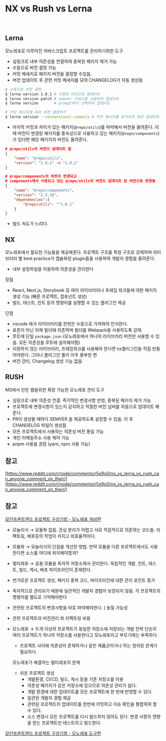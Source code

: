 # NX vs Rush vs Lerna

<br/>

## Lerna

모노레포로 이루어진 자바스크립트 프로젝트를 관리하기위한 도구

- 심링크로 내부 의존성을 연결하여 중복된 패키지 제거 가능
- 수동으로 버전 결정 가능
- 커밋 메세지로 패키지 버전을 결정할 수있음.
- 버전 업데이트 후 관련 커밋 메세지를 모아 CHANGELOG가 자동 생성됨

```bash
# 수동으로 버전 결정
$ lerna version 1.0.1 # 지정된 버전으로 업데이트
$ lerna version patch # semver 키워드를 사용하여 업데이트
$ lerna version       # prompt에서 선택하여 업데이트

# 커밋 메시지에 따라 버전 결정하기
$ lerna version --conventional-commits # 커밋 메시지를 분석하여 버전 업데이트
```

- 마지막 커밋과 차이가 있는 패키지(`@repo/utils`)를 파악해서 버전을 올려준다.
이때 버전이 변경된 패키지를 종속성으로 사용하고 있는 패키지(`@repo/components`)가 있다면 해당 패키지의 버전도 올려준다.

```json
# @repo/utils의 버전이 업데이트 됨
{
	"name": "@repo/utils",
	"version": "1.0.1" -> "1.0.2"
}

# @repo/components의 버전이 변경되고 
# components에서 사용되고 있는 @repo/utils의 버전도 업데이트 된 버전으로 변경됨
{
	"name": "@repo/components",
	"version": "2.5.10",
	"dependencies":{
		"@repo/utils": "^1.0.2"
	}
}
```

- 빌드 속도가 느리다.

## NX

모노레포에서 필요한 기능들을 제공해준다. 프로젝트 구조를 특정 구조로 강제하며 라이브러리 별 best practice가 캡슐화된 plugin들을 사용하여 개발자 경험을 올려준다.

- 내부 설정파일을 이용하여 의존성을 관리한다

장점

- React, Next.js, Storybook 등 여러 라이브러리나 프레임 워크들에 대한 패키지 생성 기능 (빠른 프로젝트, 컴포넌트 생성)
- 빌드, 테스트, 린트 등의 명령어를 실행할 수 있는 플러그인 제공

단점

- vscode 에서 라이브러리를 한번은 수동으로 가져와야 인식한다.
- 표준이 아닌 자체 빌더에 의존하며 빌더를 Webpack을 사용하도록 강제.
- 루트에 단일 `package.json` (모노레포에서 하나의 라이브러리 버전만 사용할 수 있음. 모든 의존성을 루트에 설치해야함)
- 지원하지 않는 라이브러리, 프레임워크를 사용해야 한다면 nx플러그인을 직접 만들어야한다. 그러나 플러그인 풀이 아주 풍부한 편
- 버전 관리, Changelog 생성 기능 없음

## RUSH

MS에서 만든 웹을위한 확장 가능한 모노레포 관리 도구

- 심링크로 내부 의존성 연결. 즉각적인 변경사항 반영, 중복된 패키지 제거 가능
- 프로젝트에 변경사항이 있는지 감지하고 적절한 버전 넘버를 자동으로 업데이트 해준다.
- PR이 생성될 때마다 SEMVER 을 제공하도록 설정할 수 있음. 이 후 CHANGELOG 파일이 생성됨
- 모든 프로젝트에서 사용하는 의존성 버전 통일 가능
- 개인 이메일주소 사용 제어 가능
- pnpm 사용을 권장 (yarn, npm 사용 가능)

## 참고

[https://www.reddit.com/r/node/comments/r5e9o0/nx_vs_lerna_vs_rush_can_anyone_comment_on_their/](https://www.reddit.com/r/node/comments/r5e9o0/nx_vs_lerna_vs_rush_can_anyone_comment_on_their/)

## 참고

[모던프론트엔드 프로젝트 구성기법 - 모노레포 개념편](https://d2.naver.com/helloworld/0923884)

- 모놀리식 → 모듈화 없음. 관심 분리가 어렵고 서로 직접적으로 의존하는 코드들. 리팩토링, 배포등의 작업이 커지고 비효율적이다.
- 모듈화 → 모놀리식의 단점을 개선한 방법. 만약 모듈을 다른 프로젝트에서도 사용한다면 소스를 어디에 위치해야할까?
- 멀티레포 → 공용 모듈을 독자적 저장소에서 관리한다. 독립적인 개발, 린트, 테스트, 빌드, 게시, 배포 파이프라인이 존재한다.
- 번거로운 프로젝트 생성, 패키지 중복 코드, 파이프라인에 대한 관리 포인트 증가
- 독자적으로 관리되기 때문에 일관적인 개발자 경험이 보장되지 않음. 각 프로젝트의 명령어를 별도로 기억해야한다
- 관련된 프로젝트의 변경사항을 따로 파악해야한다. ( 놓칠 가능성 
- 관련 프로젝트의 버전관리 와 리팩토링 비용
- 모노레포 → 두개 이상의 프로젝트가 동일한 저장소에 저장되는 개발 전략
단순히 여러 프로젝트가 하나의 저장소를 사용한다고 모노레포라고 부르기에는 부족하다.
    - 프로젝트 사이에 의존성이 존재하거나 같은 제품군이거나 하는 정의된 관계가 필요하다.
    
    모노레포가 해결하는 멀티레포의 문제
    
    - 쉬운 프로젝트 생성
        - 개발환경, CI/CD, 빌드, 게시 등을 기존 저장소를 이용
        - 의존성 패키지가 같은 저장소에 있으므로 의존성 관리가 쉽다.
        - 개발 환경에 대한 업데이트를 모든 프로젝트에 한 번에 반영할 수 있다.
        - 일관된 개발자 경험 제공
        - 관련된 프로젝트의 업데이트를 한번에 커밋하고 이슈 확인을 통합하여 할 수 있다.
        - 소스 변경시 모든 프로젝트를 다시 빌드하지 않아도 된다. 변경 사항의 영향을 받는 프로젝트만 테스트하고 빌드한다.
        

[모던프론트엔드 프로젝트 구성기법 - 모노레포 도구편](https://d2.naver.com/helloworld/7553804)
